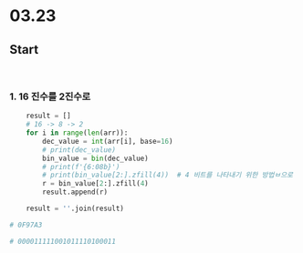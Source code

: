 # 03.23

## Start

<br>

### 1. 16 진수를 2진수로

```python
    result = []
    # 16 -> 8 -> 2
    for i in range(len(arr)):
        dec_value = int(arr[i], base=16)
        # print(dec_value)
        bin_value = bin(dec_value)
        # print(f'{6:08b}')
        # print(bin_value[2:].zfill(4))  # 4 비트를 나타내기 위한 방법ㅂ으로 format으로 표현 할 수도 있다.
        r = bin_value[2:].zfill(4)
        result.append(r)

    result = ''.join(result)
```

```python
# 0F97A3

# 000011111001011110100011
```


